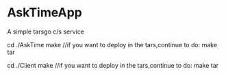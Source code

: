 # AskTimeApp
A simple  tarsgo  c/s service


cd ./AskTime 
make 
//if you want to deploy in the tars,continue to do:
make tar

cd ./Client
make
//if you want to deploy in the tars,continue to do:
make tar
